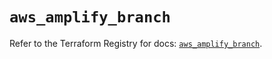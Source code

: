 # `aws_amplify_branch`

Refer to the Terraform Registry for docs: [`aws_amplify_branch`](https://registry.terraform.io/providers/hashicorp/aws/6.15.0/docs/resources/amplify_branch).
